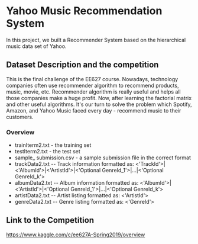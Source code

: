 # Yahoo Music Recommendation System
In this project, we built a Recommender System based on the hierarchical music data set of Yahoo. 

## Dataset Description and the competition
This is the final challenge of the EE627 course.
Nowadays, technology companies often use recommender algorithm to recommend products, music, movie, etc. Recommender algorithm is really useful and helps all those companies make a huge profit.
Now, after learning the factorial matrix and other useful algorithms. It's our turn to solve the problem which Spotify, Amazon, and Yahoo Music faced every day - recommend music to their customers.

### Overview
* trainIterm2.txt - the training set
* testIterm2.txt - the test set
* sample_ submission.csv - a sample submission file in the correct format
* trackData2.txt -- Track information formatted as: <'TrackId'>|<'AlbumId'>|<'ArtistId'>|<'Optional GenreId_1'>|...|<'Optional GenreId_k'>
* albumData2.txt -- Album information formatted as: <'AlbumId'>|<'ArtistId'>|<'Optional GenreId_1'>|...|<'Optional GenreId_k'>
* artistData2.txt -- Artist listing formatted as: <'ArtistId'>
* genreData2.txt -- Genre listing formatted as: <'GenreId'>

## Link to the Competition
https://www.kaggle.com/c/ee627A-Spring2019/overview
